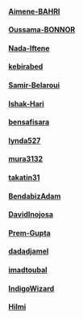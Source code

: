 #### [Aimene-BAHRI](https://github.com/Aimene-BAHRI)
#### [Oussama-BONNOR](https://github.com/oussamabonnor1) 
#### [Nada-Iftene](https://github.com/Nada-Iftene) 
#### [kebirabed](https://github.com/kebirabed)
#### [Samir-Belaroui](https://github.com/Samir-Belaroui)
#### [Ishak-Hari](https://github.com/ishakhari)
#### [bensafisara](https://github.com/bensafisara)
#### [lynda527](https://github.com/lynda527)
#### [mura3132](https://github.com/mura3132)
#### [takatin31](https://github.com/takatin31)
#### [BendabizAdam](https://github.com/BendabizAdam)
#### [DavidInojosa](https://github.com/DavidInojosa)
#### [Prem-Gupta](https://github.com/premgwl)
#### [dadadjamel](https://github.com/dadadjamel)
#### [imadtoubal](https://github.com/imadtoubal)
#### [IndigoWizard](https://github.com/IndigoWizard)
#### [Hilmi](https://github.com/Hilmibiya)
